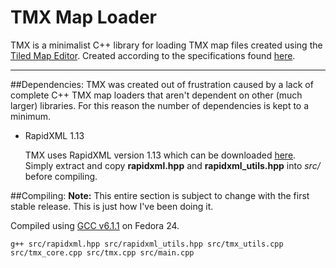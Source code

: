 # TMX Map Loader
TMX is a minimalist C++ library for loading TMX map files created using the [Tiled Map Editor](http://www.mapeditor.org/).
Created according to the specifications found [here](http://doc.mapeditor.org/reference/tmx-map-format/).

---

##Dependencies:
TMX was created out of frustration caused by a lack of complete C++ TMX map
loaders that aren't dependent on other (much larger) libraries.
For this reason the number of dependencies is kept to a minimum.

* RapidXML 1.13

   TMX uses RapidXML version 1.13 which can be downloaded [here](http://rapidxml.sourceforge.net/).  
   Simply extract and copy **rapidxml.hpp** and **rapidxml_utils.hpp** into *src/* before compiling.

##Compiling:
**Note:** This entire section is subject to change with the first stable release. This is just how I've been doing it.

Compiled using [GCC v6.1.1](https://gcc.gnu.org/) on Fedora 24.
```Shell
g++ src/rapidxml.hpp src/rapidxml_utils.hpp src/tmx_utils.cpp src/tmx_core.cpp src/tmx.cpp src/main.cpp
```
